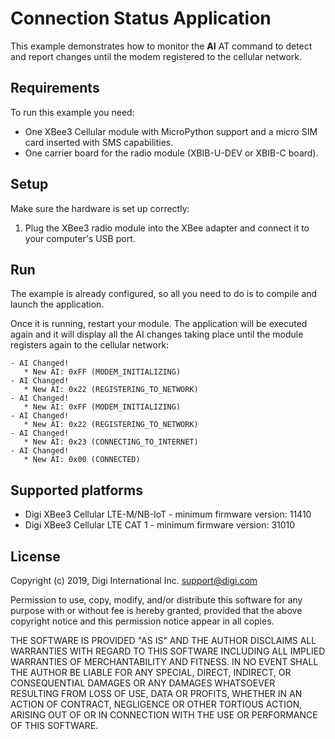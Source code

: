 Connection Status Application
=============================

This example demonstrates how to monitor the **AI** AT command to detect
and report changes until the modem registered to the cellular network.

Requirements
------------

To run this example you need:

* One XBee3 Cellular module with MicroPython support and a micro SIM card
  inserted with SMS capabilities.
* One carrier board for the radio module (XBIB-U-DEV or XBIB-C board).

Setup
-----

Make sure the hardware is set up correctly:

1. Plug the XBee3 radio module into the XBee adapter and connect it to your
   computer's USB port.

Run
---

The example is already configured, so all you need to do is to compile and
launch the application.

Once it is running, restart your module. The application will be executed
again and it will display all the AI changes taking place until the module
registers again to the cellular network: 

    - AI Changed!
       * New AI: 0xFF (MODEM_INITIALIZING)
    - AI Changed!
       * New AI: 0x22 (REGISTERING_TO_NETWORK)
    - AI Changed!
       * New AI: 0xFF (MODEM_INITIALIZING)
    - AI Changed!
       * New AI: 0x22 (REGISTERING_TO_NETWORK)
    - AI Changed!
       * New AI: 0x23 (CONNECTING_TO_INTERNET)
    - AI Changed!
       * New AI: 0x00 (CONNECTED)

Supported platforms
-------------------

* Digi XBee3 Cellular LTE-M/NB-IoT - minimum firmware version: 11410
* Digi XBee3 Cellular LTE CAT 1 - minimum firmware version: 31010

License
-------

Copyright (c) 2019, Digi International Inc. <support@digi.com>

Permission to use, copy, modify, and/or distribute this software for any
purpose with or without fee is hereby granted, provided that the above
copyright notice and this permission notice appear in all copies.

THE SOFTWARE IS PROVIDED "AS IS" AND THE AUTHOR DISCLAIMS ALL WARRANTIES
WITH REGARD TO THIS SOFTWARE INCLUDING ALL IMPLIED WARRANTIES OF
MERCHANTABILITY AND FITNESS. IN NO EVENT SHALL THE AUTHOR BE LIABLE FOR
ANY SPECIAL, DIRECT, INDIRECT, OR CONSEQUENTIAL DAMAGES OR ANY DAMAGES
WHATSOEVER RESULTING FROM LOSS OF USE, DATA OR PROFITS, WHETHER IN AN
ACTION OF CONTRACT, NEGLIGENCE OR OTHER TORTIOUS ACTION, ARISING OUT OF
OR IN CONNECTION WITH THE USE OR PERFORMANCE OF THIS SOFTWARE.